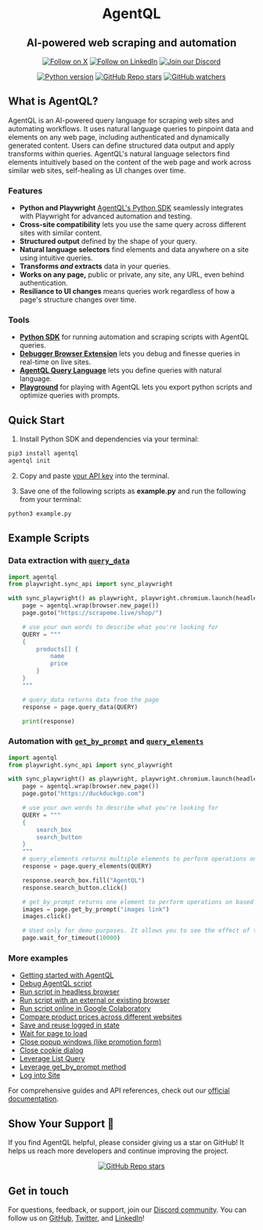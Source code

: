 <div align="center">

<h1>AgentQL</h1>
<h2>AI-powered web scraping and automation</h2>

<p align="center">
  <a href="https://twitter.com/agentql"><img src="https://img.shields.io/badge/Follow%20on%20X-000000?style=for-the-badge&logo=x&logoColor=white" alt="Follow on X" /></a>
  <a href="https://www.linkedin.com/company/tinyfish-ai"><img src="https://img.shields.io/badge/Follow%20on%20LinkedIn-0077B5?style=for-the-badge&logo=linkedin&logoColor=white" alt="Follow on LinkedIn" /></a>
  <a href="https://discord.gg/agentql"><img src="https://img.shields.io/badge/Join%20our%20Discord-5865F2?style=for-the-badge&logo=discord&logoColor=white" alt="Join our Discord" /></a>
</p>

<p align="center">
  <a href="https://pypi.org/project/agentql"><img src="https://img.shields.io/pypi/v/agentql" alt="Python version" /></a>
  <a href="#repository-details-container"><img src="https://img.shields.io/github/stars/tinyfish-io/agentql" alt="GitHub Repo stars" /></a>
  <a href="#repository-details-container"><img src="https://img.shields.io/github/watchers/tinyfish-io/agentql" alt="GitHub watchers" /></a>
</p>

</div>

## What is AgentQL?

AgentQL is an AI-powered query language for scraping web sites and automating workflows. It uses natural language queries to pinpoint data and elements on any web page, including authenticated and dynamically generated content. Users can define structured data output and apply transforms within queries. AgentQL's natural language selectors find elements intuitively based on the content of the web page and work across similar web sites, self-healing as UI changes over time.

### Features

* **Python and Playwright** [AgentQL's Python SDK](https://docs.agentql.com/installation/sdk-installation) seamlessly integrates with Playwright for advanced automation and testing.
* **Cross-site compatibility** lets you use the same query across different sites with similar content.
* **Structured output** defined by the shape of your query.
* **Natural language selectors** find elements and data anywhere on a site using intuitive queries.
* **Transforms _and_ extracts** data in your queries.
* **Works on any page,** public or private, any site, any URL, even behind authentication.
* **Resiliance to UI changes** means queries work regardless of how a page's structure changes over time.

### Tools

- **[Python SDK](https://docs.agentql.com/installation/sdk-installation)** for running automation and scraping scripts with AgentQL queries.
- **[Debugger Browser Extension](https://chromewebstore.google.com/detail/agentql-debugger/idnejmodeepdobpinkkgpkeabkabhhej)** lets you debug and finesse queries in real-time on live sites.
- **[AgentQL Query Language](https://docs.agentql.com/agentql-query/query-intro)** lets you define queries with natural language.
- **[Playground](https://playground.agentql.com/)** for playing with AgentQL lets you export python scripts and optimize queries with prompts.

## Quick Start

1. Install Python SDK and dependencies via your terminal:

  ```bash
  pip3 install agentql
  agentql init
  ```

2. Copy and paste [your API key](https://docs.agentql.com/dev) into the terminal.

3. Save one of the following scripts as **example.py** and run the following from your terminal:

  ```bash
  python3 example.py
  ```

## Example Scripts

### Data extraction with [`query_data`](https://docs.agentql.com/api-references/agentql-page#querydata)

```python
import agentql
from playwright.sync_api import sync_playwright

with sync_playwright() as playwright, playwright.chromium.launch(headless=False) as browser:
    page = agentql.wrap(browser.new_page())
    page.goto("https://scrapeme.live/shop/")

    # use your own words to describe what you're looking for
    QUERY = """
    {
        products[] {
            name
            price
        }
    }
    """

    # query_data returns data from the page
    response = page.query_data(QUERY)

    print(response)
```

### Automation with [`get_by_prompt`](https://docs.agentql.com/api-references/agentql-page#getbyprompt) and [`query_elements`](https://docs.agentql.com/api-references/agentql-page#queryelements)

```python
import agentql
from playwright.sync_api import sync_playwright

with sync_playwright() as playwright, playwright.chromium.launch(headless=False) as browser:
    page = agentql.wrap(browser.new_page())
    page.goto("https://duckduckgo.com")

    # use your own words to describe what you're looking for
    QUERY = """
    {
        search_box
        search_button
    }
    """
    # query_elements returns multiple elements to perform operations on
    response = page.query_elements(QUERY)

    response.search_box.fill("AgentQL")
    response.search_button.click()

    # get_by_prompt returns one element to perform operations on based on the content you pass to it
    images = page.get_by_prompt("images link")
    images.click()

    # Used only for demo purposes. It allows you to see the effect of the script.
    page.wait_for_timeout(10000)
```

### More examples

- [Getting started with AgentQL](https://github.com/tinyfish-io/agentql/tree/main/examples/first_steps)
- [Debug AgentQL script](https://github.com/tinyfish-io/agentql/tree/main/examples/debug_script)
- [Run script in headless browser](https://github.com/tinyfish-io/agentql/tree/main/examples/run_script_in_headless_browser)
- [Run script with an external or existing browser](https://github.com/tinyfish-io/agentql/tree/main/examples/interact_with_external_or_existing_browser)
- [Run script online in Google Colaboratory](./examples/run_script_online_in_google_colab)
- [Compare product prices across different websites](https://github.com/tinyfish-io/agentql/tree/main/examples/compare_product_prices)
- [Save and reuse logged in state](https://github.com/tinyfish-io/agentql/tree/main/examples/save_and_load_authenticated_session)
- [Wait for page to load](https://github.com/tinyfish-io/agentql/tree/main/examples/wait_for_entire_page_load)
- [Close popup windows (like promotion form)](https://github.com/tinyfish-io/agentql/tree/main/examples/close_popup)
- [Close cookie dialog](https://github.com/tinyfish-io/agentql/tree/main/examples/close_cookie_dialog)
- [Leverage List Query](https://github.com/tinyfish-io/agentql/tree/main/examples/list_query_usage)
- [Leverage get_by_prompt method](https://github.com/tinyfish-io/agentql/tree/main/examples/get_by_prompt)
- [Log into Site](https://github.com/tinyfish-io/agentql/tree/main/examples/log_into_sites)

For comprehensive guides and API references, check out our [official documentation](https://docs.agentql.com).

## Show Your Support 🌟

If you find AgentQL helpful, please consider giving us a star on GitHub! It helps us reach more developers and continue improving the project.

<div align="center">
  <a href="#repository-details-container"><img src="https://img.shields.io/github/stars/tinyfish-io/agentql" alt="GitHub Repo stars" /></a>
</div>

## Get in touch

For questions, feedback, or support, join our [Discord community](https://discord.gg/agentql). You can follow us on [GitHub](https://github.com/tinyfish-io/), [Twitter](https://x.com/AgentQL), and [LinkedIn](https://www.linkedin.com/company/95728009)!
